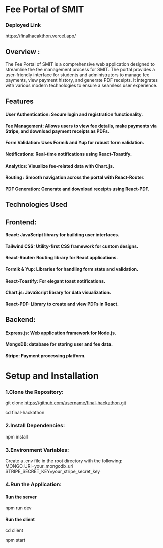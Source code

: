 
# Fee Portal of SMIT
### Deployed Link
https://finalhacakthon.vercel.app/

##  Overview :
The Fee Portal of SMIT is a comprehensive web application designed to streamline the fee management process for SMIT. The portal provides a user-friendly interface for students and administrators to manage fee payments, view payment history, and generate PDF receipts. It integrates with various modern technologies to ensure a seamless user experience.

## Features
#### User Authentication: Secure login and registration functionality.

#### Fee Management: Allows users to view fee details, make payments via Stripe, and download payment receipts as PDFs.

#### Form Validation: Uses Formik and Yup for robust form validation.

#### Notifications: Real-time notifications using React-Toastify.

#### Analytics: Visualize fee-related data with Chart.js.

#### Routing : Smooth navigation across the portal with React-Router.

#### PDF Generation: Generate and download receipts using React-PDF.

## Technologies Used
## Frontend:
#### React: JavaScript library for building user interfaces.
#### Tailwind CSS: Utility-first CSS framework for custom designs.
#### React-Router: Routing library for React applications.
#### Formik & Yup: Libraries for handling form state and validation.
#### React-Toastify: For elegant toast notifications.
#### Chart.js: JavaScript library for data visualization.
#### React-PDF: Library to create and view PDFs in React.
## Backend:
#### Express.js: Web application framework for Node.js.
#### MongoDB: database for storing user and fee data.
#### Stripe: Payment processing platform.

# Setup and Installation
### 1.Clone the Repository:
git clone https://github.com/username/final-hackathon.git

cd final-hackathon
### 2.Install Dependencies:
npm install

### 3.Environment Variables:
Create a .env file in the root directory with the following:
MONGO_URI=your_mongodb_uri
STRIPE_SECRET_KEY=your_stripe_secret_key

### 4.Run the Application:

#### Run the server
npm run dev
#### Run the client
cd client

npm start